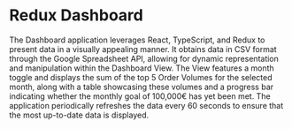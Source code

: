 # Redux Dashboard

The Dashboard application leverages React, TypeScript, and Redux to present data in a visually appealing manner. It obtains data in CSV format through the Google Spreadsheet API, allowing for dynamic representation and manipulation within the Dashboard View. The View features a month toggle and displays the sum of the top 5 Order Volumes for the selected month, along with a table showcasing these volumes and a progress bar indicating whether the monthly goal of 100,000€ has yet been met. The application periodically refreshes the data every 60 seconds to ensure that the most up-to-date data is displayed.
